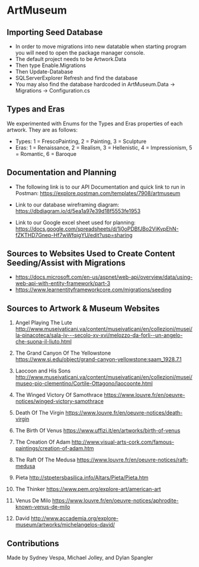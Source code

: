 # ArtMuseum

## Importing Seed Database

- In order to move migrations into new datatable when starting program you will need to open the package manager console.
- The default project needs to be Artwork.Data
- Then type Enable.Migrations
- Then Update-Database
- SQLServerExplorer Refresh and find the database
- You may also find the database hardcoded in ArtMuseum.Data -> Migrations -> Configuration.cs

## Types and Eras
We experimented with Enums for the Types and Eras properties of each artwork. They are as follows:
- Types: 1 = FrescoPainting, 2 = Painting, 3 = Sculpture
- Eras: 1 = Renaissance, 2 = Realism, 3 = Hellenistic, 4 = Impressionism, 5 = Romantic, 6 = Baroque


## Documentation and Planning

- The following link is to our API Documentation and quick link to run in Postman:
https://explore.postman.com/templates/7908/artmuseum

- Link to our database wireframing diagram: 
https://dbdiagram.io/d/5ea1a97e39d18f5553fe1953

- Link to our Google excel sheet used for planning: 
https://docs.google.com/spreadsheets/d/1j0oPDBfJBo2VjKvpEhN-fZKTHD7Gnep-Hf7wWfqigYU/edit?usp=sharing


## Sources to Websites Used to Create Content Seeding/Assist with Migrations 

- https://docs.microsoft.com/en-us/aspnet/web-api/overview/data/using-web-api-with-entity-framework/part-3
- https://www.learnentityframeworkcore.com/migrations/seeding


## Sources to Artwork & Museum Websites
1. Angel Playing The Lute
http://www.museivaticani.va/content/museivaticani/en/collezioni/musei/la-pinacoteca/sala-iv---secolo-xv-xvi/melozzo-da-forli--un-angelo-che-suona-il-liuto.html

2. The Grand Canyon Of The Yellowstone
https://www.si.edu/object/grand-canyon-yellowstone:saam_1928.7.1

3. Laocoon and His Sons
http://www.museivaticani.va/content/museivaticani/en/collezioni/musei/museo-pio-clementino/Cortile-Ottagono/laocoonte.html

4. The Winged Victory Of Samothrace
https://www.louvre.fr/en/oeuvre-notices/winged-victory-samothrace

5. Death Of The Virgin
https://www.louvre.fr/en/oeuvre-notices/death-virgin

6. The Birth Of Venus
https://www.uffizi.it/en/artworks/birth-of-venus

7. The Creation Of Adam
http://www.visual-arts-cork.com/famous-paintings/creation-of-adam.htm

8. The Raft Of The Medusa
https://www.louvre.fr/en/oeuvre-notices/raft-medusa

9. Pieta
http://stpetersbasilica.info/Altars/Pieta/Pieta.htm

10. The Thinker
https://www.pem.org/explore-art/american-art

11. Venus De Milo
https://www.louvre.fr/en/oeuvre-notices/aphrodite-known-venus-de-milo

12. David
http://www.accademia.org/explore-museum/artworks/michelangelos-david/


## Contributions
Made by Sydney Vespa, Michael Jolley, and Dylan Spangler
